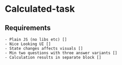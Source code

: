 # Calculated-task

## Requirements
	- Plain JS (no libs etc) []
	- Nice Looking UI []
	- State changes affects visuals []
	- Min two questions with three answer variants []
	- Calculation results in separate block []
